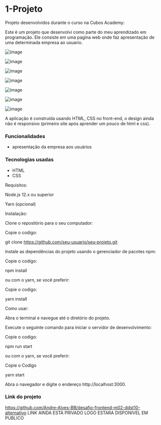 # 1-Projeto

Projeto desenvolvidos durante o curso na Cubos Academy:

Este é um projeto que desenvolvi como parte do meu aprendizado em programação. Ele consiste em uma pagina web onde faz apresentação de uma determinada empresa ao usuario.

![image](https://user-images.githubusercontent.com/117485464/223866022-3da24402-1318-4538-bc08-52197b4a3479.png)

![image](https://user-images.githubusercontent.com/117485464/223866143-40ff6ae8-a9c5-49d8-a024-10a5beb3906f.png)

![image](https://user-images.githubusercontent.com/117485464/223866185-72c7a73a-7655-446b-925e-cd17fc130832.png)

![image](https://user-images.githubusercontent.com/117485464/223866236-3cbb7860-deee-4ab1-8c21-2b352357f5ab.png)

![image](https://user-images.githubusercontent.com/117485464/223866268-d97be075-6605-4d5c-b525-6e44adb4dc74.png)

![image](https://user-images.githubusercontent.com/117485464/223866311-55088428-b4d4-42cf-a6eb-f40b0a587165.png)

![image](https://user-images.githubusercontent.com/117485464/223866342-a3ad0427-7f58-44c8-9234-71f7eb2d12ba.png)


A aplicação é construída usando HTML, CSS no front-end, o design ainda não é responsivo (primeiro site após aprender um pouco de html e css).

### Funcionalidades

- apresentação da empresa aos usuários

### Tecnologias usadas

- HTML
- CSS

Requisitos:

Node.js 12.x ou superior

Yarn (opcional)

Instalação:

Clone o repositório para o seu computador:


Copie o codigo:

git clone https://github.com/seu-usuario/seu-projeto.git

Instale as dependências do projeto usando o gerenciador de pacotes npm:

Copie o codigo:

npm install

ou com o yarn, se você preferir:

Copie o codigo:

yarn install

Como usar:

Abra o terminal e navegue até o diretório do projeto.

Execute o seguinte comando para iniciar o servidor de desenvolvimento:


Copie o codigo:

npm run start

ou com o yarn, se você preferir:


Copie o Codigo

yarn start

Abra o navegador e digite o endereço http://localhost:3000.


### Link do projeto

https://github.com/Andre-Alves-BB/desafio-frontend-m02-ddst10-alternativo
LINK AINDA ESTÁ PRIVADO LOGO ESTARA DISPONIVEL EM PUBLICO
